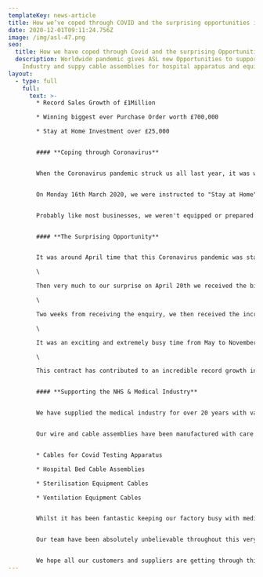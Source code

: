 ```yaml
---
templateKey: news-article
title: How we’ve coped through COVID and the surprising opportunities it has given us
date: 2020-12-01T09:11:24.756Z
image: /img/asl-47.png
seo:
  title: How we have coped through Covid and the surprising Opportunities
  description: Worldwide pandemic gives ASL new Opportunities to support Medical
    Industry and suppy cable assemblies for hospital apparatus and equipment
layout:
  - type: full
    full:
      text: >-
        * Record Sales Growth of £1Million

        * Winning biggest ever Purchase Order worth £700,000

        * Stay at Home Investment over £25,000


        #### **Coping through Coronavirus**


        When the Coronavirus pandemic struck us all last year, it was without a doubt the most uncertain and worrying time for a lot of businesses.


        On Monday 16th March 2020, we were instructed to "Stay at Home" if you could work from home. The following morning we called all managers into an urgent meeting and discussed what we needed to do to start following the new government guidelines.


        Probably like most businesses, we weren't equipped or prepared for this change. We quickly recognised that we needed to invest £10,000 in new laptops for all those who would have to start working from home. This was a cost we hadn't budgeted for in the year, but we had no other option but to go ahead. Our IT Support did a super job getting the laptops arranged and we're thankful to our office staff, who all made the "work from home" transition very smooth and stress-free. 


        #### **The Surprising Opportunity**


        It was around April time that this Coronavirus pandemic was starting to look pretty serious and we were worried that it was about to affect our customers and therefore our business. Did we need to start putting a plan together on how we survive through this, keeping all our team in a job and still be able to pay bills and wages? It was the most worrying time we have ever faced.\

        \

        Then very much to our surprise on April 20th we received the biggest opportunity we have ever been given, a cable assembly contract worth £700,000. This would not only guarantee to keep all our team in a job, but we would actually have to recruit an additional 20 production operators! We jumped at the chance and did everything we could to offer the most competitive prices and the fastest turnaround as delivery was critical. This UK customer was under pressure and required the services of a UK supplier after experiencing delays on cable assembly deliveries from it's Indian factory which during a period was closed due to the coronavirus outbreak.\

        \

        Two weeks from receiving the enquiry, we then received the incredible news that we had won the contract - we were absolutely delighted! With no time to celebrate (well, all the pubs were shut anyway!) we got started on setting up production lines, training the team, recruiting more staff and getting all technical documentation in order. A big part of winning this work was to prove we could meet the urgent delivery schedule and we could do with our fast and flexible capability to create new production lines at very short notice, utilising our space shop floor capacity, resource in equipment.\

        \

        It was an exciting and extremely busy time from May to November fulfilling the contract - our factory had never been filled with so much energy and team were on their A game to make it a success. Every department and individual pulled together like clock work to make sure every part was made to exact specification and highest quality and to ensure every delivery date was met. We had a couple of bumps along the way with delays on tooling and shortages on free issue material, but overall the project was a huge success and importantly the customer was thrilled with our performance throughout.\

        \

        This contract has contributed to an incredible record growth in sales of £1.2million.


        #### **Supporting the NHS & Medical Industry**


        We have supplied the medical industry for over 20 years with various electrical [cable assemblies](/cable-assemblies) and [wiring looms](/wiring-loom) for apparatus and equipment. Since the outbreak of Coronavirus, we have been proud to support Medical manufacturers with urgent orders after they saw a rapid increase in demand. 


        Our wire and cable assemblies have been manufactured with care and delivered to equipment in hospitals all over the world.


        * Cables for Covid Testing Apparatus

        * Hospital Bed Cable Assemblies

        * Sterilisation Equipment Cables

        * Ventilation Equipment Cables


        Whilst it has been fantastic keeping our factory busy with medical demand and opportunities, we have certainly felt the pain for a handful of our customers who are in suffering industries, especially those in Aviation and Hospitality. 


        Our team have been absolutely unbelievable throughout this very difficult year, and have pulled together in a way which is absolutely admirable. Every single person has supported all the changes we've made, and really risen to the challenge during this rapid growth. 


        We hope all our customers and suppliers are getting through this challenging time and if there is anything we can do to help, please get in touch.
---
```

